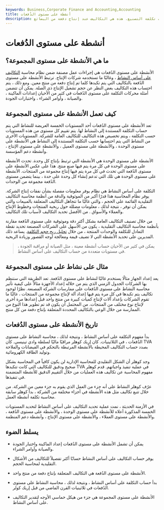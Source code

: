 ```yaml
---
keywords: Business,Corporate Finance and Accounting,Accounting
title: أنشطة على مستوى الدُفعات
description: تُستخدم الأنشطة على مستوى الدُفعات في تحديد التكاليف على أساس النشاط لتحديد محركات تكلفة التصنيع. هذه هي التكاليف عند إنتاج دفعة من البضائع.
---
```


# أنشطة على مستوى الدُفعات
## ما هي الأنشطة على مستوى المجموعة؟

الأنشطة على مستوى الدُفعات هي إجراءات عمل مصنفة ضمن نظام محاسبة [التكاليف على أساس النشاط](/abc) ، وغالبًا ما تستخدمه شركات الإنتاج. ترتبط الأنشطة على مستوى الدُفعة بالتكاليف التي يتم تكبدها كلما تم إنتاج دفعة من منتج معين. ومع ذلك ، يتم احتساب هذه التكاليف بغض النظر عن حجم تشغيل الإنتاج ذي الصلة. يمكن أن تتضمن أمثلة محركات التكلفة على مستوى الدُفعات في كثير من الأحيان إعدادات الماكينة ، والصيانة ، وأوامر الشراء ، واختبارات الجودة.

## كيف تعمل الأنشطة على مستوى المجموعة

تعد الأنشطة على مستوى الدُفعات أحد المستويات الخمسة العريضة للنشاط التي يتم حساب التكلفة المستندة إلى النشاط لها. يتم تقييم كل مستوى من هذه المستويات حسب التكلفة ، ويتم تخصيص هذه التكاليف للتكاليف العامة للشركة. المستويات الأخرى من النشاط التي يتم احتسابها حسب التكلفة المستندة إلى النشاط هي الأنشطة على مستوى الوحدة ، والأنشطة على مستوى العميل ، والأنشطة على مستوى الإنتاج ، وأنشطة دعم المؤسسة.

الأنشطة على مستوى الوحدة هي الأنشطة التي ترتبط بإنتاج كل وحدة. تحدث الأنشطة على مستوى الوحدة في كل مرة يتم فيها صنع منتج. هذا على عكس الأنشطة على مستوى الدُفعة التي تحدث في كل مرة يتم فيها إنتاج مجموعة من المنتجات. الأنشطة على مستوى الوحدة هي تلك التي تدعم إنشاء كل وحدة على حدة ، بينما يتضمن مستوى الدُفعة مجموعة من الوحدات.

التكلفة على أساس النشاط هي نظام يوفر معلومات مفصلة بشأن نفقات إنتاج الشركة. يوفر نظام المحاسبة هذا قدرًا أكبر من الموثوقية والدقة من أنظمة محاسبة التكاليف التقليدية القائمة على الحجم ، والتي غالبًا ما تتجاهل التكاليف المتعلقة بالمبيعات والتي يمكن أن توفر ، نتيجة لذلك ، معلومات مضللة حول ربحية المنتجات وخطوط الإنتاج والعملاء والأسواق . من الأفضل تحديد التكاليف لأسباب تلك التكاليف.

من خلال تصنيف التكاليف العامة بشكل أكثر دقة وموثوقية على مستوى الدُفعة مقارنة بأنظمة محاسبة التكاليف التقليدية ، يكون من الأسهل على الشركات المصنعة تحديد نقطة التعادل للتكلفة والوحدات المنتجة ، من خلال [تحليل ربح حجم التكلفة](/cost-volume-profit-analysis). يساعد ذلك المديرين على تحديد الأنشطة التي لا تضيف قيمة ومعالجة أوجه القصور وزيادة الربحية.

> يمكن في كثير من الأحيان حساب أنشطة معينة ، مثل الصيانة أو مراقبة الجودة ، في مستويات متعددة من حساب التكاليف على أساس النشاط.

>

## مثال على نشاط على مستوى المجموعة

يعد إعداد الجهاز مثالًا يستخدم غالبًا لنشاط على مستوى الدُفعة. تعد الطريقة التي ستنظم بها الشركات الجدول الزمني الذي يتم من خلاله إعداد الأجهزة مثالاً على كيفية تأثير محاسبة النشاط على مستوى الدُفعات على ممارسات الشركة المصنعة. نظرًا لوجود تكاليف يتم تكبدها في كل مرة يتم فيها إعداد آلة لإنتاج مجموعة من المنتجات ، غالبًا ما تقوم الشركات بإعداد آلات لإنتاج كميات كبيرة من منتج واحد قبل إعدادها مرة أخرى لإنتاج نوع مختلف من المنتجات. من المحتمل أن يكون قد تم تطوير هذا النوع من الممارسة من خلال الوعي بالتكاليف المحددة المتعلقة بإنتاج دفعة من كل منتج.

## تاريخ الأنشطة على مستوى الدُفعات

بدأ مفهوم التكلفة على أساس النشاط ، ونتيجة لذلك ، محاسبة النشاط على مستوى الدُفعات ، في الثلاثينيات. كان إريك كوهلر مراقبًا ماليًا لسلطة وادي تينيسي. كان TVA بصدد حساب التكاليف المحيطة بالأنشطة المرتبطة بالتحكم في الفيضانات والملاحة وتوليد الطاقة الكهرومائية.

وجد كوهلر أن الشكل التقليدي للمحاسبة الإدارية لن يكون كافياً في المحاسبة بشكل صحيح ودقيق للتكاليف التي كانت تتكبدها TVA في عملية تنفيذ واجباتهم. قدم كوهلر مفهوم المحاسبة عن تكاليف هذه العمليات من خلال التقييم الدقيق للأنشطة المتضمنة في تنفيذها.

عرّف كوهلر النشاط على أنه جزء من العمل الذي يقوم به جزء معين من الشركة. من خلال تتبع تكاليف مثل هذه الأنشطة في أجزاء مختلفة من الشركة ، بدأ كوهلر سابقة محاسبة تكلفة أنشطة العمل.

في الأزمنة الحديثة ، نمت عملية تحديد التكاليف على أساس النشاط لتحديد المستويات الخمسة المذكورة أعلاه للأنشطة على مستوى الوحدة ، والأنشطة على مستوى الدُفعة ، والأنشطة على مستوى العملاء ، والأنشطة على مستوى الإنتاج ، وأنشطة دعم المنظمة.

## يسلط الضوء

- يمكن أن تشمل الأنشطة على مستوى الدُفعات إعداد الماكينة واختبار الجودة والصيانة وأوامر الشراء.

- يوفر حساب التكاليف على أساس النشاط حسابًا أكثر تفصيلاً للتكاليف من الأشكال التقليدية لمحاسبة الحجم.

- الأنشطة على مستوى الدُفعة هي التكاليف المتعلقة بإنتاج دفعة من منتج واحد.

- بدأ حساب التكلفة على أساس النشاط ، ونتيجة لذلك ، محاسبة النشاط على مستوى الدُفعات في ثلاثينيات القرن الماضي من قبل إريك كولر.

- الأنشطة على مستوى المجموعة هي جزء من هيكل خماسي الأوجه لتقدير التكاليف على أساس النشاط.


